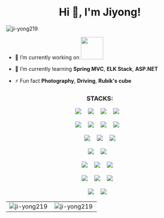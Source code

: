 

<!--
**Ji-yong219/Ji-yong219** is a ✨ _special_ ✨ repository because its `README.md` (this file) appears on your GitHub profile.

Here are some ideas to get you started:

- 🔭 I’m currently working on ...
- 🌱 I’m currently learning ...c
- 👯 I’m looking to collaborate on ...
- 🤔 I’m looking for help with ...
- 💬 Ask me about ...
- 📫 How to reach me: ...
- 😄 Pronouns: ...
- ⚡ Fun fact: ...
-->
<h1 align="center">Hi 👋, I'm Jiyong!</h1>

<p align="left"> <img src="https://komarev.com/ghpvc/?username=ji-yong219&label=Profile%20views&color=0e75b6&style=flat" alt="ji-yong219" /> </p>

- 🔭 I’m currently working on <a target='_blank' href="https://www.skcc.co.kr/"><img height="60px" src="https://www.skcc.co.kr/img/Image_Resource.SK_SVG.svg"></a>

- 🌱 I’m currently learning **Spring MVC**, **ELK Stack**, **ASP.NET**

<!-- - 📫 How to reach me: **comjiyong@kakao.com** -->

- ⚡ Fun fact **Photography**, **Driving**, **Rubik's cube**


<!--
<h3 align="center" >Connect with me:</h3>
<p align="center">
  <a href="mailto:comjiyong@kakao.com">
    <img src="https://img.shields.io/badge/Email-3670A0.svg?style=for-the-badge&logo=kakao&logoColor=#FFCD00&link=mailto:comjiyong@kakao.com">
  </a>
  <a href="https://ji-yong219.github.io/">
    <img src="https://img.shields.io/badge/Portfolio-%23000000.svg?style=for-the-badge&logo=firefox&logoColor=#FF7139&link=https://ji-yong219.github.io/">
  </a>
  <a href="https://eat-sleep-code.tistory.com/">
    <img src="https://img.shields.io/badge/tech blog-000000?&style=for-the-badge&logo=Bloglovin&logoColor=white&color=6E6E6E&link=https://eat-sleep-code.tistory.com/">
  </a>
  <a href="https://www.instagram.com/ji.y0ng/">
    <img src="https://img.shields.io/badge/instagram-%23000000.svg?&style=for-the-badge&logo=instagram&logoColor=white&color=dd2a7b&link=https://instagram.com/ji.y0ng">
  </a>
</p>
-->

<h3 align="center">STACKS:</h3>
<p align="center">
  <img src="https://img.shields.io/badge/python-3670A0?style=for-the-badge&logo=python&logoColor=ffdd54"> 
  <img src="https://img.shields.io/badge/java-%23ED8B00.svg?style=for-the-badge&logo=java&logoColor=white"> 
  <img src="https://img.shields.io/badge/c-%2300599C.svg?style=for-the-badge&logo=c&logoColor=white"> 
  <img src="https://img.shields.io/badge/c++-00599C.svg?style=for-the-badge&logo=c++&logoColor=white"> 
  <br><br>
  <img src="https://img.shields.io/badge/html5-E34F26?style=for-the-badge&logo=html5&logoColor=white"> 
  <img src="https://img.shields.io/badge/css3-%231572B6.svg?style=for-the-badge&logo=css3&logoColor=white"> 
  <img src="https://img.shields.io/badge/javascript-%23323330.svg?style=for-the-badge&logo=javascript&logoColor=%23F7DF1E"> 
  <img src="https://img.shields.io/badge/jquery-0769AD?style=for-the-badge&logo=jquery&logoColor=white"> 
  <br><br>
  <img src="https://img.shields.io/badge/spring-6DB33F?style=for-the-badge&logo=spring&logoColor=white"> 
  <img src="https://img.shields.io/badge/flask-000000?style=for-the-badge&logo=flask&logoColor=white"> 
  <img src="https://img.shields.io/badge/django-092E20?style=for-the-badge&logo=django&logoColor=white">
  <!--<img src="https://img.shields.io/badge/SpringBoot-6DB33F?style=for-the-badge&logo=SpringBoot&logoColor=white">-->
  <!--<img src="https://img.shields.io/badge/react-61DAFB?style=for-the-badge&logo=react&logoColor=white">-->
<!--   <img src="https://img.shields.io/badge/bootstrap-7952B3?style=for-the-badge&logo=bootstrap&logoColor=white"> -->
  <br><br>
  <img src="https://img.shields.io/badge/mysql-4479A1?style=for-the-badge&logo=mysql&logoColor=white"> 
  <img src="https://img.shields.io/badge/mariaDB-003545?style=for-the-badge&logo=mariaDB&logoColor=white"> 
  <!--<img src="https://img.shields.io/badge/sqlite-%2307405e.svg?style=for-the-badge&logo=sqlite&logoColor=white"> -->
<!--   <img src="https://img.shields.io/badge/oracle-F80000?style=for-the-badge&logo=oracle&logoColor=white">  -->
  <br><br>
  <img src="https://img.shields.io/badge/nginx-009639?style=for-the-badge&logo=nginx&logoColor=white"> 
  <img src="https://img.shields.io/badge/apache-D22128?style=for-the-badge&logo=apache&logoColor=white"> 
  <img src="https://img.shields.io/badge/Apache%20Tomcat-F37626?style=for-the-badge&logo=Apache%20Tomcat&logoColor=white"> 
  <br><br>
  <img src="https://img.shields.io/badge/numpy-%23013243.svg?style=for-the-badge&logo=numpy&logoColor=white"> 
  <img src="https://img.shields.io/badge/pandas-%23150458.svg?style=for-the-badge&logo=pandas&logoColor=white"> 
  <img src="https://img.shields.io/badge/opencv-%23white.svg?style=for-the-badge&logo=opencv&logoColor=white"> 
<!--   <img src="https://img.shields.io/badge/Socket.io-black?style=for-the-badge&logo=socket.io&badgeColor=010101"> -->
<!--   <img src="https://img.shields.io/badge/TensorFlow-%23FF6F00.svg?style=for-the-badge&logo=TensorFlow&logoColor=white"> -->
  <!--<img src="https://img.shields.io/badge/Keras-%23D00000.svg?style=for-the-badge&logo=Keras&logoColor=white">-->
  <br><br>
  <!--
  <img src="https://img.shields.io/badge/Elasticsearch-005571.svg?style=for-the-badge&logo=Elasticsearch&logoColor=white">
  <img src="https://img.shields.io/badge/Logstash-005571.svg?style=for-the-badge&logo=Logstash&logoColor=white">
  <img src="https://img.shields.io/badge/Kibana-005571.svg?style=for-the-badge&logo=Kibana&logoColor=white">
  <img src="https://img.shields.io/badge/Elasticstack-005571.svg?style=for-the-badge&logo=Elasticstack&logoColor=white">
  <br>
  <br>-->
  <!--
  <img src="https://img.shields.io/badge/Windows-0078D6?style=for-the-badge&logo=windows&logoColor=white"> 
  <img src="https://img.shields.io/badge/linux-FCC624?style=for-the-badge&logo=linux&logoColor=black"> 
  <img src="https://img.shields.io/badge/cent%20os-002260?style=for-the-badge&logo=centos&logoColor=F0F0F0"> 
  <img src="https://img.shields.io/badge/Ubuntu-E95420?style=for-the-badge&logo=ubuntu&logoColor=white">
  <img src="https://img.shields.io/badge/android-3DDC84?style=for-the-badge&logo=android&logoColor=white">
  <img src="https://img.shields.io/badge/Microsoft%20Azure-0078D4?style=for-the-badge&logo=MicrosoftAzure&logoColor=white">
  <img src="https://img.shields.io/badge/amazon%20aws-232F3E?style=for-the-badge&logo=amazonaws&logoColor=white"> 
  <br>
  <img src="https://img.shields.io/badge/-Raspberry%20Pi-C51A4A?style=for-the-badge&logo=Raspberry-Pi">
  <img src="https://img.shields.io/badge/-Arduino-00979D?style=for-the-badge&logo=Arduino&logoColor=white">
  <br>-->
  <!--
  <img src="https://img.shields.io/badge/vs%20code-007ACC?style=for-the-badge&logo=visualstudiocode&logoColor=white">
  <img src="https://img.shields.io/badge/notepad++-90E59A?style=for-the-badge&logo=Notepadplusplus&logoColor=white">
  <img src="https://img.shields.io/badge/vim-019733?style=for-the-badge&logo=vim&logoColor=white">
  <img src="https://img.shields.io/badge/pycharm-000000?style=for-the-badge&logo=pycharm&logoColor=white">
  <img src="https://img.shields.io/badge/jupyter-F37626?style=for-the-badge&logo=jupyter&logoColor=white">
  <img src="https://img.shields.io/badge/atom-66595C?style=for-the-badge&logo=atom&logoColor=white">
  <img src="https://img.shields.io/badge/eclipse%20ide-2C2255?style=for-the-badge&logo=eclipseide&logoColor=white">
  <img src="https://img.shields.io/badge/android%20studio-3DDC84?style=for-the-badge&logo=androidstudio&logoColor=white">
  <br>-->
  <!--<img src="https://img.shields.io/badge/git-F05032?style=for-the-badge&logo=git&logoColor=white">-->
  <!--<img src="https://img.shields.io/badge/github-181717?style=for-the-badge&logo=github&logoColor=white">-->
  <!--<img src="https://img.shields.io/badge/github%20actions-2088FF?style=for-the-badge&logo=githubactions&logoColor=white">-->
  <!--<img src="https://img.shields.io/badge/azure%20devops-0078D7?style=for-the-badge&logo=azuredevops&logoColor=white">-->
<!--   <img src="https://img.shields.io/badge/bitbucket-0052CC?style=for-the-badge&logo=bitbucket&logoColor=white">  -->
<!--   <img src="https://img.shields.io/badge/sourcetree-0052CC?style=for-the-badge&logo=sourcetree&logoColor=white">  -->
  <img src="https://img.shields.io/badge/jira-0052CC?style=for-the-badge&logo=jira&logoColor=white"> 
  <img src="https://img.shields.io/badge/jenkins-D24939?style=for-the-badge&logo=jenkins&logoColor=white"> 
  <br>
</p>


<table style="border: none">
    <tr>
        <td valign="top" width="50%" style="border: none">
        <img align="left" src="https://github-readme-stats-sigma-five.vercel.app/api/top-langs?username=ji-yong219&show_icons=true&locale=en&layout=compact&theme=dark" alt="ji-yong219" />
        </td>
        <td valign="top" width="50%" style="border: none">
        <img align="center" src="https://github-readme-stats-sigma-five.vercel.app/api?username=ji-yong219&show_icons=true&locale=en&theme=dark" alt="ji-yong219" />
        </td>
    </tr>
</table>
